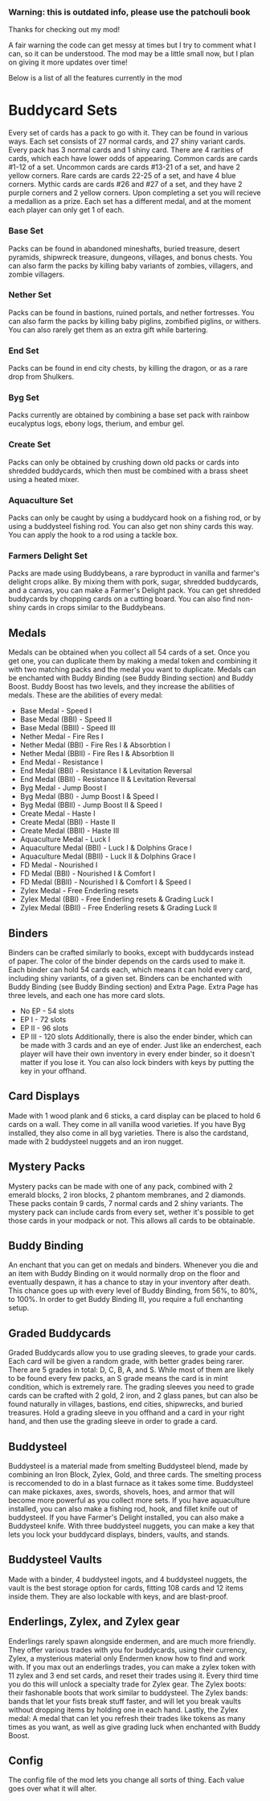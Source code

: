 ### Warning: this is outdated info, please use the patchouli book
Thanks for checking out my mod!

A fair warning the code can get messy at times but I try to comment what I can,
so it can be understood. The mod may be a little small now, but I plan on giving
it more updates over time!

Below is a list of all the features currently in the mod

# Buddycard Sets
Every set of cards has a pack to go with it. They can be found in various ways.
Each set consists of 27 normal cards, and 27 shiny variant cards. Every pack
has 3 normal cards and 1 shiny card. There are 4 rarities of cards, which each
have lower odds of appearing. Common cards are cards #1-12 of a set. Uncommon
cards are cards #13-21 of a set, and have 2 yellow corners. Rare cards are cards
22-25 of a set, and have 4 blue corners. Mythic cards are cards #26 and #27 of
a set, and they have 2 purple corners and 2 yellow corners. Upon completing a set
you will recieve a medallion as a prize. Each set has a different medal, and at
the moment each player can only get 1 of each.

### Base Set
Packs can be found in abandoned mineshafts, buried treasure, desert pyramids,
shipwreck treasure, dungeons, villages, and bonus chests. You can also farm the
packs by killing baby variants of zombies, villagers, and zombie villagers.

### Nether Set
Packs can be found in bastions, ruined portals, and nether fortresses. You can also
farm the packs by killing baby piglins, zombified piglins, or withers. You can also
rarely get them as an extra gift while bartering.

### End Set
Packs can be found in end city chests, by killing the dragon, or as a rare drop from
Shulkers.

### Byg Set
Packs currently are obtained by combining a base set pack with rainbow eucalyptus
logs, ebony logs, therium, and embur gel.

### Create Set
Packs can only be obtained by crushing down old packs or cards into shredded
buddycards, which then must be combined with a brass sheet using a heated mixer.

### Aquaculture Set
Packs can only be caught by using a buddycard hook on a fishing rod, or by using a
buddysteel fishing rod. You can also get non shiny cards this way. You can apply
the hook to a rod using a tackle box.

### Farmers Delight Set
Packs are made using Buddybeans, a rare byproduct in vanilla and farmer's delight
crops alike. By mixing them with pork, sugar, shredded buddycards, and a canvas,
you can make a Farmer's Delight pack. You can get shredded buddycards by chopping
cards on a cutting board. You can also find non-shiny cards in crops similar to the
Buddybeans.

## Medals
Medals can be obtained when you collect all 54 cards of a set. Once you get one,
you can duplicate them by making a medal token and combining it with two matching
packs and the medal you want to duplicate. Medals can be enchanted with Buddy
Binding (see Buddy Binding section) and Buddy Boost. Buddy Boost has two levels,
and they increase the abilities of medals. These are the abilities of every medal:

* Base Medal - Speed I
* Base Medal (BBI) - Speed II
* Base Medal (BBII) - Speed III
* Nether Medal - Fire Res I
* Nether Medal (BBI) - Fire Res I & Absorbtion I
* Nether Medal (BBII) - Fire Res I & Absorbtion II
* End Medal - Resistance I
* End Medal (BBI) - Resistance I & Levitation Reversal
* End Medal (BBII) - Resistance II & Levitation Reversal
* Byg Medal - Jump Boost I
* Byg Medal (BBI) - Jump Boost I & Speed I
* Byg Medal (BBII) - Jump Boost II & Speed I
* Create Medal - Haste I
* Create Medal (BBI) - Haste II
* Create Medal (BBII) - Haste III
* Aquaculture Medal - Luck I
* Aquaculture Medal (BBI) - Luck I & Dolphins Grace I
* Aquaculture Medal (BBII) - Luck II & Dolphins Grace I
* FD Medal - Nourished I
* FD Medal (BBI) - Nourished I & Comfort I
* FD Medal (BBII) - Nourished I & Comfort I & Speed I
* Zylex Medal - Free Enderling resets
* Zylex Medal (BBI) - Free Enderling resets & Grading Luck I
* Zylex Medal (BBII) - Free Enderling resets & Grading Luck II

## Binders
Binders can be crafted similarly to books, except with buddycards instead of paper.
The color of the binder depends on the cards used to make it. Each binder can hold
54 cards each, which means it can hold every card, including shiny variants, of a
given set. Binders can be enchanted with Buddy Binding (see Buddy Binding section)
and Extra Page. Extra Page has three levels, and each one has more card slots.
* No EP - 54 slots
* EP I - 72 slots
* EP II - 96 slots
* EP III - 120 slots
Additionally, there is also the ender binder, which can be made with 3 cards and an
eye of ender. Just like an enderchest, each player will have their own inventory in
every ender binder, so it doesn't matter if you lose it. You can also lock binders
with keys by putting the key in your offhand.

## Card Displays
Made with 1 wood plank and 6 sticks, a card display can be placed to hold 6 cards
on a wall. They come in all vanilla wood varieties. If you have Byg installed, they
also come in all byg varieties. There is also the cardstand, made with 2 buddysteel
nuggets and an iron nugget.

## Mystery Packs
Mystery packs can be made with one of any pack, combined with 2 emerald blocks, 2
iron blocks, 2 phantom membranes, and 2 diamonds. These packs contain 9 cards, 7
normal cards and 2 shiny variants. The mystery pack can include cards from every
set, wether it's possible to get those cards in your modpack or not. This allows
all cards to be obtainable.

## Buddy Binding
An enchant that you can get on medals and binders. Whenever you die and an item
with Buddy Binding on it would normally drop on the floor and eventually despawn,
it has a chance to stay in your inventory after death. This chance goes up with
every level of Buddy Binding, from 56%, to 80%, to 100%. In order to get Buddy
Binding III, you require a full enchanting setup.

## Graded Buddycards
Graded Buddycards allow you to use grading sleeves, to grade your cards. Each card
will be given a random grade, with better grades being rarer. There are 5 grades
in total: D, C, B, A, and S. While most of them are likely to be found every few
packs, an S grade means the card is in mint condition, which is extremely rare.
The grading sleeves you need to grade cards can be crafted with 2 gold, 2 iron,
and 2 glass panes, but can also be found naturally in villages, bastions, end
cities, shipwrecks, and buried treasures. Hold a grading sleeve in you offhand
and a card in your right hand, and then use the grading sleeve in order to grade
a card.

## Buddysteel
Buddysteel is a material made from smelting Buddysteel blend, made by combining
an Iron Block, Zylex, Gold, and three cards. The smelting process is reccomended to
do in a blast furnace as it takes some time. Buddysteel can make pickaxes, axes, swords,
shovels, hoes, and armor that will become more powerful as you collect more sets.
If you have aquaculture installed, you can also make a fishing rod, hook, and fillet knife
out of buddysteel. If you have Farmer's Delight installed, you can also make a Buddysteel
knife. With three buddysteel nuggets, you can make a key that lets  you lock your 
buddycard displays, binders, vaults, and stands.

## Buddysteel Vaults
Made with a binder, 4 buddysteel ingots, and 4 buddysteel nuggets, the vault is the
best storage option for cards, fitting 108 cards and 12 items inside them. They are
also lockable with keys, and are blast-proof.

## Enderlings, Zylex, and Zylex gear
Enderlings rarely spawn alongside endermen, and are much more friendly. They offer
various trades with you for buddycards, using their currency, Zylex, a mysterious
material only Endermen know how to find and work with. If you max out an enderlings
trades, you can make a zylex token with 11 zylex and 3 end set cards, and reset their
trades using it. Every third time you do this will unlock a specialty trade for Zylex
gear. The Zylex boots: their fashonable boots that work similar to buddysteel. The
Zylex bands: bands that let your fists break stuff faster, and will let you break
vaults without dropping items by holding one in each hand. Lastly, the Zylex medal:
A medal that can let you refresh their trades like tokens as many times as you want,
as well as give grading luck when enchanted with Buddy Boost.

## Config
The config file of the mod lets you change all sorts of thing. Each value goes
over what it will alter.
